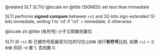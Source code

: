 @related SLT SLTIU
@locale en
@title (SIGNED) set less than immediate

SLTI performs **signed compare** between `rs1` and 32-bits sign-extended 12-bits immediate, writing 1 to 'rd' if 'rs1' < immediate, 0 otherwise.

@locale zh
@title (有符号) 小于立即数则置位

SLTI 对 `rs1` 和 已被符号拓展至32位的12位`立即数` 进行**有符号**比较,
如果 `rs1` < `立即数` 则将 `rd` 置 1, 否则置 0.
